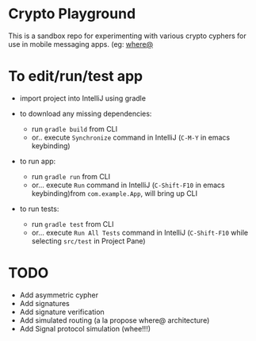 # Crypto Playground

This is a sandbox repo for experimenting with various crypto cyphers for use in mobile messaging apps. (eg: [where@](https://whereat.io)

# To edit/run/test app

* import project into IntelliJ using gradle

* to download any missing dependencies:
  * run `gradle build` from CLI
  * or.. execute `Synchronize` command in IntelliJ (`C-M-Y` in emacs keybinding)

* to run app: 
  * run `gradle run` from CLI
  * or... execute `Run` command in IntelliJ (`C-Shift-F10` in emacs keybinding)from `com.example.App`, will bring up CLI

* to run tests:
  * run `gradle test` from CLI
  * or... execute `Run All Tests` command in IntelliJ (`C-Shift-F10` while selecting `src/test` in Project Pane)

# TODO

* Add asymmetric cypher
* Add signatures
* Add signature verification
* Add simulated routing (a la propose where@ architecture)
* Add Signal protocol simulation (whee!!!)